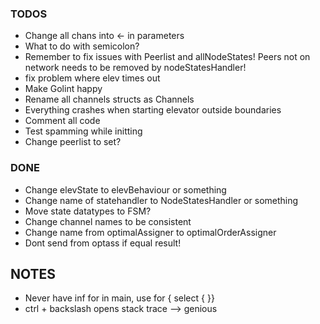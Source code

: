### TODOS
- Change all chans into <- in parameters
- What to do with semicolon?
- Remember to fix issues with Peerlist and allNodeStates! Peers not on network needs to be removed by nodeStatesHandler!
- fix problem where elev times out
- Make Golint happy
- Rename all channels structs as Channels
- Everything crashes when starting elevator outside boundaries
- Comment all code
- Test spamming while initting
- Change peerlist to set?

### DONE
- Change elevState to elevBehaviour or something
- Change name of statehandler to NodeStatesHandler or something
- Move state datatypes to FSM?
- Change channel names to be consistent
- Change name from optimalAssigner to optimalOrderAssigner
- Dont send from optass if equal result!

## NOTES
- Never have inf for in main, use for { select { }}
- ctrl + backslash opens stack trace --> genious
